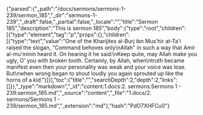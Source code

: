 {"parsed":{"_path":"/docs/sermons/sermons-1-239/sermon_185","_dir":"sermons-1-239","_draft":false,"_partial":false,"_locale":"","title":"Sermon 185","description":"This is sermon 185","body":{"type":"root","children":[{"type":"element","tag":"p","props":{},"children":[{"type":"text","value":"One of the Kharijites al-Burj ibn Mus'hir at-Ta'i raised the slogan, \"Command behoves only\nAllah\" in such a way that Amir al-mu'minin heard it. On hearing it he said:\nKeep quite, may Allah make you ugly, O' you with broken tooth. Certainly, by Allah, when\ntruth became manifest even then your personality was weak and your voice was lose. But\nwhen wrong began to shout loudly you again sprouted up like the horns of a kid."}]}],"toc":{"title":"","searchDepth":2,"depth":2,"links":[]}},"_type":"markdown","_id":"content:1.docs:2. sermons:Sermons 1 - 239:sermon_185.md","_source":"content","_file":"1.docs/2. sermons/Sermons 1 - 239/sermon_185.md","_extension":"md"},"hash":"PdO7XHFCu0"}